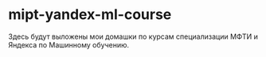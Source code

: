 # mipt-yandex-ml-course

Здесь будут выложены мои домашки по курсам специализации МФТИ и Яндекса по Машинному обучению.
